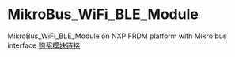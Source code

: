 # MikroBus_WiFi_BLE_Module
MikroBus_WiFi_BLE_Module on NXP FRDM platform with Mikro bus interface
[购买模块链接](https://item.taobao.com/item.htm?from=cart&id=895074899015&pisk=gRcnf2A0DvyB9omAvcPBHcXxGWJtOwN740C827EyQlrs9ew82A4r2cTWRW3zq0mTfXLQeuHGrqiiq8TQ2uro24kpWIdxR2N7auxvMInwyICsx6yUzUzalrLT8vnreoF7anKlB_yBi7ijlB8hTOzafz4PLkoz_5zu87zU4k8gbz4fUMozaFYgzyfPL_yP7Nzz-7SPLyuNbraF8wPzL18gPlrza7l2tprIaflwbqWJ77epHfz3KouUY43-_d2CdVrM9Blg2Jr2MlfPaf4n5Xmnksv80xZLHumw66Vo7zmgHvxct00rlYyiZM8K0cko4PM6qTqmU2HjURYeTVV3xmc_CaW3tYoIZJMhPEgaTcMbcJJ6fPcKM8qbIG-EWVqUnYmpf_rKnVogHfIOMSkjjb24ggyAQtksZ_6g2OW5FJz_SoIQz1TnTp0SwFYG3UwU5yZvSFX5FJz_RoLMStJQLPaQD&skuId=5746104860407&spm=a1z0d.6639537%2F202410.item.d895074899015.4be77484tqZGC2)
